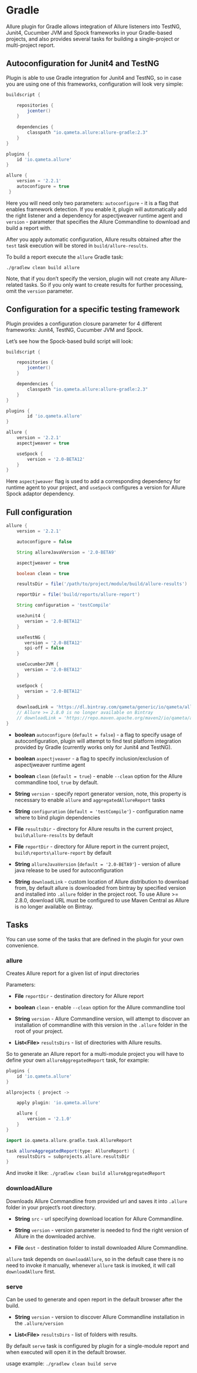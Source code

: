 # Gradle

Allure plugin for Gradle allows integration of Allure listeners into
TestNG, Junit4, Cucumber JVM and Spock frameworks in your Gradle-based
projects, and also provides several tasks for building a single-project
or multi-project report.

## Autoconfiguration for Junit4 and TestNG

Plugin is able to use Gradle integration for Junit4 and TestNG, so in
case you are using one of this frameworks, configuration will look very
simple:

```groovy
buildscript {

    repositories {
        jcenter()
    }
    
    dependencies {
        classpath "io.qameta.allure:allure-gradle:2.3"
    }
}

plugins {
    id 'io.qameta.allure'
}

allure {
    version = '2.2.1'
    autoconfigure = true
 }
```

Here you will need only two parameters: `autoconfigure` - it is a flag
that enables framework detection. If you enable it, plugin will
automatically add the right listener and a dependency for aspectjweaver
runtime agent and `version` - parameter that specifies the Allure
Commandline to download and build a report with.

After you apply automatic configuration, Allure results obtained after
the `test` task execution will be stored in `build/allure-results`.

To build a report execute the `allure` Gradle task:

    ./gradlew clean build allure

Note, that if you don’t specify the version, plugin will not create any
Allure-related tasks. So if you only want to create results for further
processing, omit the `version` parameter.

## Configuration for a specific testing framework

Plugin provides a configuration closure parameter for 4 different
frameworks: Junit4, TestNG, Cucumber JVM and Spock.

Let’s see how the Spock-based build script will look:

```groovy
buildscript {

    repositories {
        jcenter()
    }

    dependencies {
        classpath "io.qameta.allure:allure-gradle:2.3"
    }
}

plugins {
        id 'io.qameta.allure'
}

allure {
    version = '2.2.1'
    aspectjweaver = true

    useSpock {
        version = '2.0-BETA12'
    }
}
```

Here `aspectjweaver` flag is used to add a corresponding dependency for
runtime agent to your project, and `useSpock` configures a version for
Allure Spock adaptor dependency.

## Full configuration

```groovy
allure {
    version = '2.2.1'

    autoconfigure = false

    String allureJavaVersion = '2.0-BETA9'

    aspectjweaver = true

    boolean clean = true

    resultsDir = file('/path/to/project/module/build/allure-results')

    reportDir = file('build/reports/allure-report')

    String configuration = 'testCompile'

    useJunit4 {
       version = '2.0-BETA12'
    }

    useTestNG {
       version = '2.0-BETA12'
       spi-off = false
    }

    useCucumberJVM {
       version = '2.0-BETA12'
    }

    useSpock {
       version = '2.0-BETA12'
    }

    downloadLink = 'https://dl.bintray.com/qameta/generic/io/qameta/allure/allure/2.2.1/allure-2.2.1.zip'
    // Allure >= 2.8.0 is no longer available on Bintray
    // downloadLink = 'https://repo.maven.apache.org/maven2/io/qameta/allure/allure-commandline/2.8.1/allure-commandline-2.8.1.zip'
}
```

-   **boolean** `autoconfigure` (`default = false`) - a flag to specify
    usage of autoconfiguration, plugin will attempt to find test
    platform integration provided by Gradle (currently works only for
    Junit4 and TestNG).

-   **boolean** `aspectjveaver` - a flag to specify inclusion/exclusion
    of aspectjweaver runtime agent

-   **boolean** `clean` (`default = true`) - enable `--clean` option for
    the Allure commandline tool, `true` by default.

-   **String** `version` - specify report generator version, note, this
    property is necessary to enable `allure` and
    `aggregatedAllureReport` tasks

-   **String** `configuration` (`default = 'testCompile'`) -
    configuration name where to bind plugin dependencies

-   **File** `resultsDir` - directory for Allure results in the current
    project, `build\allure-results` by default

-   **File** `reportDir` - directory for Allure report in the current
    project, `build\reports\allure-report` by default

-   **String** `allureJavaVersion` (`default = '2.0-BETA9'`) - version
    of allure java release to be used for autoconfiguration

-   **String** `downloadLink` - custom location of Allure distribution
    to download from, by default allure is downloaded from bintray by
    specified version and installed into `.allure` folder in the project
    root. To use Allure &gt;= 2.8.0, download URL must be configured to
    use Maven Central as Allure is no longer available on Bintray.

## Tasks

You can use some of the tasks that are defined in the plugin for your
own convenience.

### allure

Creates Allure report for a given list of input directories

Parameters:

-   **File** `reportDir` - destination directory for Allure report

-   **boolean** `clean` - enable `--clean` option for the Allure
    commandline tool

-   **String** `version` - Allure Commandline version, will attempt to
    discover an installation of commandline with this version in the
    `.allure` folder in the root of your project.

-   **List&lt;File&gt;** `resultsDirs` - list of directories with Allure
    results.

So to generate an Allure report for a multi-module project you will have
to define your own `allureAggregatedReport` task, for example:

```groovy
plugins {
    id 'io.qameta.allure'
}

allprojects { project ->

    apply plugin: 'io.qameta.allure'

    allure {
        version = '2.1.0'
    }
}

import io.qameta.allure.gradle.task.AllureReport

task allureAggregatedReport(type: AllureReport) {
    resultsDirs = subprojects.allure.resultsDir
}
```

And invoke it like: `./gradlew clean build allureAggregatedReport`

### downloadAllure

Downloads Allure Commandline from provided url and saves it into
`.allure` folder in your project’s root directory.

-   **String** `src` - url specifying download location for Allure
    Commandline.

-   **String** `version` - version parameter is needed to find the right
    version of Allure in the downloaded archive.

-   **File** `dest` - destination folder to install downloaded Allure
    Commandline.

`allure` task depends on `downloadAllure`, so in the default case there
is no need to invoke it manually, whenever `allure` task is invoked, it
will call `downloadAllure` first.

### serve

Can be used to generate and open report in the default browser after the
build.

-   **String** `version` - version to discover Allure Commandline
    installation in the `.allure/version`

-   **List&lt;File&gt;** `resultsDirs` - list of folders with results.

By default `serve` task is configured by plugin for a single-module
report and when executed will open it in the default browser.

usage example: `./gradlew clean build serve`
